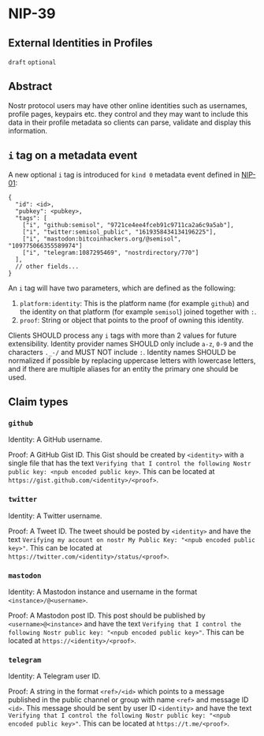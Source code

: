NIP-39
======

External Identities in Profiles
-------------------------------

`draft` `optional`

## Abstract

Nostr protocol users may have other online identities such as usernames, profile pages, keypairs etc. they control and they may want to include this data in their profile metadata so clients can parse, validate and display this information.

## `i` tag on a metadata event

A new optional `i` tag is introduced for `kind 0` metadata event defined in [NIP-01](01.md):

```jsonc
{
  "id": <id>,
  "pubkey": <pubkey>,
  "tags": [
    ["i", "github:semisol", "9721ce4ee4fceb91c9711ca2a6c9a5ab"],
    ["i", "twitter:semisol_public", "1619358434134196225"],
    ["i", "mastodon:bitcoinhackers.org/@semisol", "109775066355589974"]
    ["i", "telegram:1087295469", "nostrdirectory/770"]
  ],
  // other fields...
}
```

An `i` tag will have two parameters, which are defined as the following:
1. `platform:identity`: This is the platform name (for example `github`) and the identity on that platform (for example `semisol`) joined together with `:`.
2. `proof`: String or object that points to the proof of owning this identity.

Clients SHOULD process any `i` tags with more than 2 values for future extensibility.
Identity provider names SHOULD only include `a-z`, `0-9` and the characters `._-/` and MUST NOT include `:`.
Identity names SHOULD be normalized if possible by replacing uppercase letters with lowercase letters, and if there are multiple aliases for an entity the primary one should be used.

## Claim types

### `github`

Identity: A GitHub username.

Proof: A GitHub Gist ID. This Gist should be created by `<identity>` with a single file that has the text `Verifying that I control the following Nostr public key: <npub encoded public key>`.
This can be located at `https://gist.github.com/<identity>/<proof>`.

### `twitter`

Identity: A Twitter username.

Proof: A Tweet ID. The tweet should be posted by `<identity>` and have the text `Verifying my account on nostr My Public Key: "<npub encoded public key>"`.
This can be located at `https://twitter.com/<identity>/status/<proof>`.

### `mastodon`

Identity: A Mastodon instance and username in the format `<instance>/@<username>`.

Proof: A Mastodon post ID. This post should be published by `<username>@<instance>` and have the text `Verifying that I control the following Nostr public key: "<npub encoded public key>"`.
This can be located at `https://<identity>/<proof>`.

### `telegram`

Identity: A Telegram user ID.

Proof: A string in the format `<ref>/<id>` which points to a message published in the public channel or group with name `<ref>` and message ID `<id>`. This message should be sent by user ID `<identity>` and have the text `Verifying that I control the following Nostr public key: "<npub encoded public key>"`.
This can be located at `https://t.me/<proof>`.
